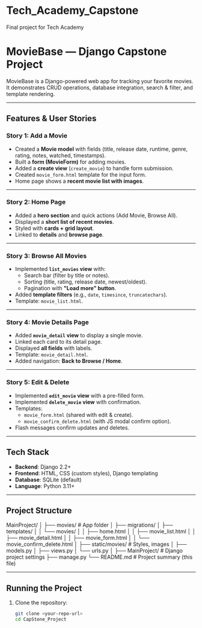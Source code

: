 # Tech_Academy_Capstone
Final project for Tech Academy
# MovieBase — Django Capstone Project

MovieBase is a Django-powered web app for tracking your favorite movies.  
It demonstrates CRUD operations, database integration, search & filter, and template rendering.  

---

## Features & User Stories

### Story 1: Add a Movie
- Created a **Movie model** with fields (title, release date, runtime, genre, rating, notes, watched, timestamps).
- Built a **form (MovieForm)** for adding movies.
- Added a **create view** (`create_movie`) to handle form submission.
- Created `movie_form.html` template for the input form.
- Home page shows a **recent movie list with images**.

---

### Story 2: Home Page
- Added a **hero section** and quick actions (Add Movie, Browse All).
- Displayed a **short list of recent movies**.
- Styled with **cards + grid layout**.
- Linked to **details** and **browse page**.

---

### Story 3: Browse All Movies
- Implemented **`list_movies` view** with:
  - Search bar (filter by title or notes).
  - Sorting (title, rating, release date, newest/oldest).
  - Pagination with **"Load more" button**.
- Added **template filters** (e.g., `date`, `timesince`, `truncatechars`).
- Template: `movie_list.html`.

---

### Story 4: Movie Details Page
- Added **`movie_detail` view** to display a single movie.
- Linked each card to its detail page.
- Displayed **all fields** with labels.
- Template: `movie_detail.html`.
- Added navigation: **Back to Browse / Home**.

---

### Story 5: Edit & Delete
- Implemented **`edit_movie` view** with a pre-filled form.
- Implemented **`delete_movie` view** with confirmation.
- Templates:
  - `movie_form.html` (shared with edit & create).
  - `movie_confirm_delete.html` (with JS modal confirm option).
- Flash messages confirm updates and deletes.

---

## Tech Stack
- **Backend**: Django 2.2+
- **Frontend**: HTML, CSS (custom styles), Django templating
- **Database**: SQLite (default)
- **Language**: Python 3.11+

---

## Project Structure
MainProject/
│
├── movies/ # App folder
│ ├── migrations/
│ ├── templates/
│ │ └── movies/
│ │ ├── home.html
│ │ ├── movie_list.html
│ │ ├── movie_detail.html
│ │ ├── movie_form.html
│ │ └── movie_confirm_delete.html
│ ├── static/movies/ # Styles, images
│ ├── models.py
│ ├── views.py
│ └── urls.py
│
├── MainProject/ # Django project settings
├── manage.py
└── README.md # Project summary (this file)


---

## Running the Project
1. Clone the repository:
   ```bash
   git clone <your-repo-url>
   cd CapStone_Project

